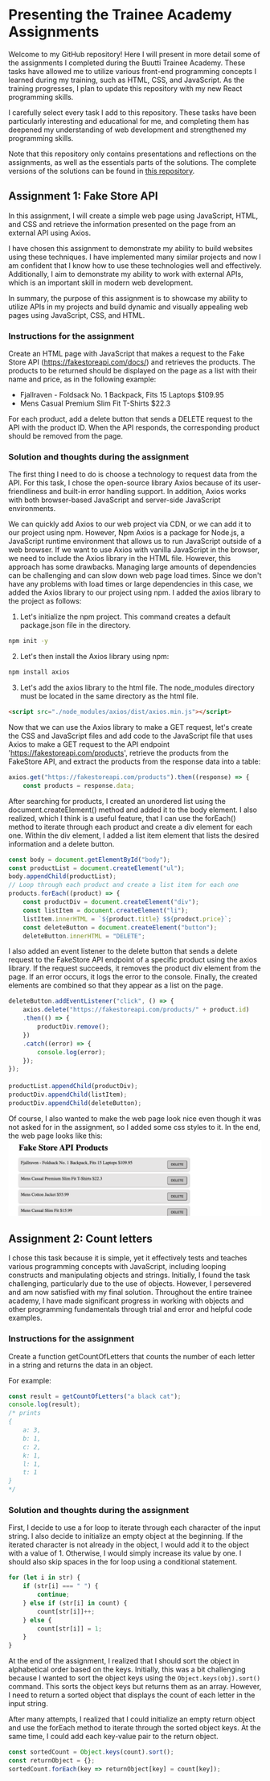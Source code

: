 # Presenting the Trainee Academy Assignments
Welcome to my GitHub repository! Here I will present in more detail some of the assignments I completed during the Buutti Trainee Academy. These tasks have allowed me to utilize various front-end programming concepts I learned during my training, such as HTML, CSS, and JavaScript. As the training progresses, I plan to update this repository with my new React programming skills.

I carefully select every task I add to this repository. These tasks have been particularly interesting and educational for me, and completing them has deepened my understanding of web development and strengthened my programming skills.

Note that this repository only contains presentations and reflections on the assignments, as well as the essentials parts of the solutions. The complete versions of the solutions can be found in [this repository](https://github.com/suvikristiin/trainee_academy_assignments.git).

## Assignment 1: Fake Store API
In this assignment, I will create a simple web page using JavaScript, HTML, and CSS and retrieve the information presented on the page from an external API using Axios.

I have chosen this assignment to demonstrate my ability to build websites using these techniques. I have implemented many similar projects and now I am confident that I know how to use these technologies well and effectively. Additionally, I aim to demonstrate my ability to work with external APIs, which is an important skill in modern web development. 

In summary, the purpose of this assignment is to showcase my ability to utilize APIs in my projects and build dynamic and visually appealing web pages using JavaScript, CSS, and HTML.
### Instructions for the assignment
Create an HTML page with JavaScript that makes a request to the Fake Store API (https://fakestoreapi.com/docs/) and retrieves the products. The products to be returned should be displayed on the page as a list with their name and price, as in the following example:

- Fjallraven - Foldsack No. 1 Backpack, Fits 15 Laptops $109.95
- Mens Casual Premium Slim Fit T-Shirts  $22.3

For each product, add a delete button that sends a DELETE request to the API with the product ID. When the API responds, the corresponding product should be removed from the page.
### Solution and thoughts during the assignment
The first thing I need to do is choose a technology to request data from the API. For this task, I chose the open-source library Axios because of its user-friendliness and built-in error handling support. In addition, Axios works with both browser-based JavaScript and server-side JavaScript environments.

We can quickly add Axios to our web project via CDN, or we can add it to our project using npm. However, Npm Axios is a package for Node.js, a JavaScript runtime environment that allows us to run JavaScript outside of a web browser. If we want to use Axios with vanilla JavaScript in the browser, we need to include the Axios library in the HTML file. However, this approach has some drawbacks. Managing large amounts of dependencies can be challenging and can slow down web page load times. Since we don't have any problems with load times or large dependencies in this case, we added the Axios library to our project using npm. I added the axios library to the project as follows:
1. Let's initialize the npm project. This command creates a default package.json file in the directory.
```sh
npm init -y
```
2. Let's then install the Axios library using npm:
```sh
npm install axios
```
3. Let's add the axios library to the html file. The node_modules directory must be located in the same directory as the html file.
```html
<script src="./node_modules/axios/dist/axios.min.js"></script>
```
Now that we can use the Axios library to make a GET request, let's create the CSS and JavaScript files and add code to the JavaScript file that uses Axios to make a GET request to the API endpoint 'https://fakestoreapi.com/products', retrieve the products from the FakeStore API, and extract the products from the response data into a table:
```js
axios.get("https://fakestoreapi.com/products").then((response) => {
    const products = response.data;
```
After searching for products, I created an unordered list using the document.createElement() method and added it to the body element. I also realized, which I think is a useful feature, that I can use the forEach() method to iterate through each product and create a div element for each one. Within the div element, I added a list item element that lists the desired information and a delete button.
```js
const body = document.getElementById("body");
const productList = document.createElement("ul");
body.appendChild(productList);
// Loop through each product and create a list item for each one
products.forEach((product) => {
    const productDiv = document.createElement("div");
    const listItem = document.createElement("li");
    listItem.innerHTML = `${product.title} $${product.price}`;
    const deleteButton = document.createElement("button");
    deleteButton.innerHTML = "DELETE";
```
I also added an event listener to the delete button that sends a delete request to the FakeStore API endpoint of a specific product using the axios library. If the request succeeds, it removes the product div element from the page. If an error occurs, it logs the error to the console. Finally, the created elements are combined so that they appear as a list on the page.
```js
deleteButton.addEventListener("click", () => {
    axios.delete("https://fakestoreapi.com/products/" + product.id)
    .then(() => {
        productDiv.remove();
    })
    .catch((error) => {
        console.log(error);
    });
});

productList.appendChild(productDiv);
productDiv.appendChild(listItem);
productDiv.appendChild(deleteButton);
```
Of course, I also wanted to make the web page look nice even though it was not asked for in the assignment, so I added some css styles to it. In the end, the web page looks like this:
![](/fakestore.png)

## Assignment 2: Count letters
I chose this task because it is simple, yet it effectively tests and teaches various programming concepts with JavaScript, including looping constructs and manipulating objects and strings. Initially, I found the task challenging, particularly due to the use of objects. However, I persevered and am now satisfied with my final solution. Throughout the entire trainee academy, I have made significant progress in working with objects and other programming fundamentals through trial and error and helpful code examples.
### Instructions for the assignment
Create a function getCountOfLetters that counts the number of each letter in a string and returns the data in an object.

For example:
```js
const result = getCountOfLetters("a black cat");
console.log(result);
/* prints 
{
	a: 3,
	b: 1,
	c: 2,
	k: 1,
	l: 1,
	t: 1
}
*/
```
### Solution and thoughts during the assignment
First, I decide to use a for loop to iterate through each character of the input string. I also decide to initialize an empty object at the beginning. If the iterated character is not already in the object, I would add it to the object with a value of 1. Otherwise, I would simply increase its value by one. I should also skip spaces in the for loop using a conditional statement. 
```js
for (let i in str) {
    if (str[i] === " ") { 
        continue;
    } else if (str[i] in count) {
        count[str[i]]++;
    } else {
        count[str[i]] = 1;
    }
}
```
At the end of the assignment, I realized that I should sort the object in alphabetical order based on the keys. Initially, this was a bit challenging because I wanted to sort the object keys using the ```Object.keys(obj).sort()``` command. This sorts the object keys but returns them as an array. However, I need to return a sorted object that displays the count of each letter in the input string. 

After many attempts, I realized that I could initialize an empty return object and use the forEach method to iterate through the sorted object keys. At the same time, I could add each key-value pair to the return object.
```js
const sortedCount = Object.keys(count).sort();
const returnObject = {};
sortedCount.forEach(key => returnObject[key] = count[key]);
```
